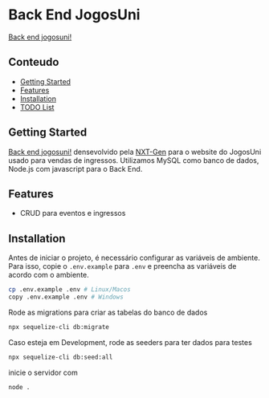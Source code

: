 # Back End JogosUni

[Back end jogosuni!](api.uniproducoes.com.br)

## Conteudo

- [Getting Started](#getting-started)
- [Features](#features)
- [Installation](#installation)
- [TODO List](todo.md)

## Getting Started

[Back end jogosuni!](api.uniproducoes.com.br) densevolvido pela [NXT-Gen](nxtgeneration.com.br)  para o website do JogosUni usado para vendas de ingressos. Utilizamos MySQL como banco de dados, Node.js com javascript para o Back End.


## Features

- CRUD para eventos e ingressos

## Installation

Antes de iniciar o projeto, é necessário configurar as variáveis de ambiente. Para isso, copie o ``.env.example`` para ``.env`` e preencha as variáveis de acordo com o ambiente.

```bash
cp .env.example .env # Linux/Macos
copy .env.example .env # Windows
```

Rode as migrations para criar as tabelas do banco de dados

```bash
npx sequelize-cli db:migrate
```

Caso esteja em Development, rode as seeders para ter dados para testes

```bash
npx sequelize-cli db:seed:all
```

inicie o servidor com

```bash
node .
```